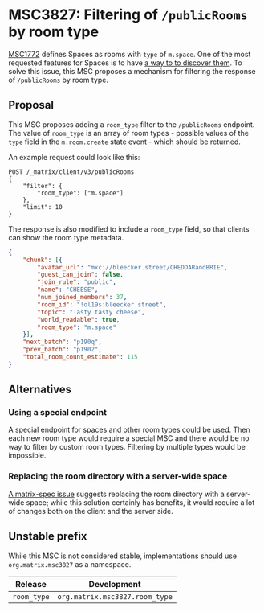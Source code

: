 # MSC3827: Filtering of `/publicRooms` by room type

[MSC1772](https://github.com/matrix-org/matrix-doc/pull/1772) defines Spaces as
rooms with `type` of `m.space`. One of the most requested features for Spaces is
to have [a way to to discover
them](https://github.com/vector-im/element-web/issues/17264). To solve this
issue, this MSC proposes a mechanism for filtering the response of
`/publicRooms` by room type.

## Proposal

This MSC proposes adding a `room_type` filter to the `/publicRooms` endpoint.
The value of `room_type` is an array of room types - possible values of the
`type` field in the `m.room.create` state event - which should be returned.

An example request could look like this:

```HTTP
POST /_matrix/client/v3/publicRooms
{
    "filter": {
        "room_type": ["m.space"]
    },
    "limit": 10
}
```

The response is also modified to include a `room_type` field, so that clients can show
the room type metadata.

```json
{
    "chunk": [{
        "avatar_url": "mxc://bleecker.street/CHEDDARandBRIE",
        "guest_can_join": false,
        "join_rule": "public",
        "name": "CHEESE",
        "num_joined_members": 37,
        "room_id": "!ol19s:bleecker.street",
        "topic": "Tasty tasty cheese",
        "world_readable": true,
        "room_type": "m.space"
    }],
    "next_batch": "p190q",
    "prev_batch": "p1902",
    "total_room_count_estimate": 115
}

```

## Alternatives

### Using a special endpoint

A special endpoint for spaces and other room types could be used. Then each new
room type would require a special MSC and there would be no way to filter by
custom room types. Filtering by multiple types would be impossible.

### Replacing the room directory with a server-wide space

[A matrix-spec issue](https://github.com/matrix-org/matrix-spec/issues/830)
suggests replacing the room directory with a server-wide space; while this
solution certainly has benefits, it would require a lot of changes both on the
client and the server side.

## Unstable prefix

While this MSC is not considered stable, implementations should use
`org.matrix.msc3827` as a namespace.

|Release    |Development                   |
|-----------|------------------------------|
|`room_type`|`org.matrix.msc3827.room_type`|
